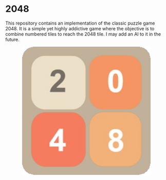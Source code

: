 # 2048
This repository contains an implementation of the classic puzzle game 2048. It is a simple yet highly addictive game where the objective is to combine numbered tiles to reach the 2048 tile. I may add an AI to it in the future.

<div align="center">
  <img src="bin/2048.bmp" alt="Icon" width="400">
</div>
